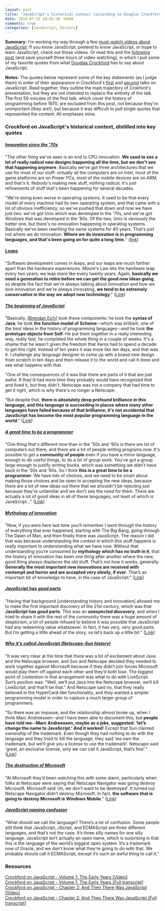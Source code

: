 ```yaml
---
layout: post
title: "JavaScript's historical context (according to Douglas Crockford)"
date: 2014-07-21 10:01:39 -0400
comments: true
categories: [JavaScript, History]
---
```

<strong>Summary</strong>: I'm working my way through a few <a href="https://github.com/bolshchikov/js-must-watch">must-watch videos about JavaScript</a>. If you know JavaScript, pretend to know JavaScript, or hope to learn JavaScript, check out those videos. Or read this and the <a href="/blog/2014/07/21/intro-to-javascript-crockford">following post</a> (and save yourself three hours of video-watching), in which I pull some of my favorite quotes from what <a href="https://en.wikipedia.org/wiki/Douglas_Crockford">Douglas Crockford</a> has to say about JavaScript.

<strong>Notes</strong>: The quotes below represent some of the key statements (as I judge them) in order of their appearance in Crockford's <a href="http://youtu.be/JxAXlJEmNMg">first</a> and <a href="http://youtu.be/RO1Wnu-xKoY">second</a> talks on JavaScript. Read together, they outline the main trajectory of Crokford's presentation, but they are not intended to replace the entirety of the talk. The first 50 minutes of the first talk, which cover the history of programming before 1970, are excluded from this post, not because they're unimportant (they are!), but because it was difficult to pull single quotes that represented the content. All emphases mine.

<h3>Crockford on JavaScript's historical context, distilled into key quotes</h3>
<u><h5>Innovation since the '70s</h5></u>
"The other thing we've seen is an end to CPU innovation. <strong>We used to see a lot of really radical new designs happening all the time, but we don't see that happening anymore</strong>. Basically we've got three architectures that we use for most of our stuff: virtually all the computers are on Intel, most of the game platforms are on Power PCs, most of the mobile devices are on ARM, and that's it. Nobody's making new stuff, nothing radical, it's just refinements of stuff that's been happening for several decades.

"We're doing even worse in operating systems. It used to be that every model of every machine had its own operating system, and that came with a lot of obvious inefficiency, so we've pushed that down and now we have just two: we've got Unix which was developed in the '70s, and we've got Windows that was developed in the '80s. Of the two, Unix is obviously the better one, but there's no innovation happening in operating systems. Basically we've been rewriting the same systems for 40 years. That's just not where we do innovation. <strong>Where we do innovation is in programming languages, and that's been going on for quite a long time.</strong>"  (<a href="http://youtu.be/JxAXlJEmNMg?t=56m50s">link</a>)

<!--more-->

<u><h5>Leaps</h5></u>
"Software development comes in leaps, and our leaps are much farther apart than the hardware experiences. Moore's Law lets the hardware leap every two years; we leap more like every twenty years. Again, <strong>basically we need a generation to retire before we can get the good new ideas going</strong>, so despite the fact that we're always talking about innovation and how we love innovation and we're always innovating, <strong>we tend to be extremely conservative in the way we adopt new technology</strong>." (<a href="http://youtu.be/JxAXlJEmNMg?t=1h21m5s">Link</a>)

<u><h5>The beginning of JavaScript</h5></u>
"Basically, [<a href="https://en.wikipedia.org/wiki/Brendan_Eich#CEO_appointment_and_resignation">Brendan Eich</a>] took these components: he took the <strong>syntax of Java</strong>, he took <strong>the function model of Scheme</strong>--which was brilliant, one of the best ideas in the history of programming languages--and he took <strong>the prototype objects from Self</strong>. He put them together in a really interesting way, really fast; he completed the whole thing in a couple of weeks. It's a shame that he wasn't given the freedom that Xerox had to spend a decade to get this right. Instead of ten years it was more like ten days, and that was it. I challenge any language designer to come up with a brand new design from scratch in ten days and then release it to the world and call it done and see what happens with that.

"One of the consequences of it was that there are parts of it that are just awful. If they'd had more time they probably would have recognized that and fixed it, but they didn't. Netscape was not a company that had time to get it right, which is why there's no longer a Netscape.

"But despite that, <strong>there is absolutely deep profound brilliance in this language, and this language is succeeding in places where many other languages have failed because of that brilliance; it's not accidental that JavaScript has become the most popular programming language in the world</strong>." (<a href="http://youtu.be/JxAXlJEmNMg?t=1h37m34s">Link</a>)

<u><h5>A great time to be a programmer</h5></u>
"One thing that's different now than in the '50s and '60s is there are lot of computers out there, and there are a lot of people writing programs now. It's possible to get a <strong>community of people</strong> even if you have a minor language, enough to do useful things, to do a lot of group work. You've got a group large enough to justify writing books, which was something we didn't have back in the '50s and '60s. So I think <strong>this is a great time to be a programmer</strong>. We have lots of choices, and we need to be smart about making those choices and be open to accepting the new ideas, because there are a lot of new ideas out there that we shouldn't be rejecting just because they're unfamiliar and we don't see the need for them. There are actually a lot of good ideas in all of these languages, not least of which is JavaScript..." (<a href="http://youtu.be/JxAXlJEmNMg?t=1h40m44s">Link</a>)

<u><h5>Mythology of innovation</h5></u>
"Now, if you were here last time you’ll remember I went through the history of everything that ever happened, starting with The Big Bang, going through The Dawn of Man, and then finally there was JavaScript. The reason I did that was because understanding the context in which this stuff happens is really important to understanding what we have now. Without that understanding you’re consumed by <strong>mythology which has no truth in it</strong>, that the history of innovation has been one thing after another where the new, good thing always displaces the old stuff. That’s not how it works, generally. <strong>Generally the most important new innovations are received with contempt and horror and are accepted very slowly, if ever</strong>. That’s an important bit of knowledge to have, in the case of JavaScript." (<a href="http://youtu.be/RO1Wnu-xKoY?t=18s">Link</a>)

<u><h5>JavaScript has good parts</h5></u>
"Having that background [understanding history and innovation] allowed me to make the first important discovery of the 21st century, which was that <strong>JavaScript has good parts</strong>. This was an <strong>unexpected discovery</strong>, and when I tried to share it with the rest of the community there was a huge amount of skepticism; a lot of people refused to believe it was possible that JavaScript had any redeeming value whatsoever. In fact, it has very, very good parts. But I’m getting a little ahead of the story, so let’s back up a little bit." (<a href="http://youtu.be/RO1Wnu-xKoY?t=1m44s">Link</a>)

<u><h5>Why it's called JavaScript (Netscape-Sun history)</h5></u>
"It was very clear at the time that there was a lot of excitement about Java and the Netscape browser, and Sun and Netscape decided they needed to work together against Microsoft because if they didn’t join forces Microsoft would play them off against each other and they’d both lose. The biggest point of contention in that arrangement was what to do with LiveScript. Sun’s position was: "Well, we’ll put Java into the Netscape browser, we’ll kill LiveScript, and that’ll be that." And Netscape said no, that they really believed in the HyperCard-like functionality, and they wanted a simpler programming model in order to capture a much larger group of programmers.

"So there was an impasse, and the relationship almost broke up, when I think Marc Andreessen--and I have been able to document this, but <strong>people have told me--Marc Andreessen, maybe as a joke, suggested: 'let’s change the name to JavaScript.' And it worked</strong>! Except that Sun claimed ownership of the trademark. Even though they had nothing to do with the language and they tried to kill the language, they said ‘we own the trademark, but we’ll give you a license to use the trademark’. Netscape said 'great, an exclusive license, only we can call it JavaScript, that’s fine'." (<a href="http://youtu.be/RO1Wnu-xKoY?t=7m4s">Link</a>)

<u><h5>The destruction of Microsoft</h5></u>
"At Microsoft they’d been watching this with some alarm, particularly when folks at Netscape were saying that Netscape Navigator was going destroy Microsoft. Microsoft said ‘oh, we don’t want to be destroyed’. It turned out Netscape Navigator didn’t destroy Microsoft. In fact, <strong>the software that is going to destroy Microsoft is Windows Mobile</strong>." (<a href="http://youtu.be/RO1Wnu-xKoY?t=8m28s">Link</a>)

<u><h5>JavaScript naming confusion</h5></u>
"What should we call the language? There’s a lot of confusion. Some people still think that JavaScript, JScript, and ECMAScript are three different languages, and that’s not the case. It’s three silly names for one silly language. JavaScript isn’t actually an open name, which is surprising in that this is the language of the world’s biggest open system. It’s a trademark now of Oracle, and we don’t know what they’re going to do with that. We probably should call it ECMAScript, except it’s such an awful thing to call it."


<h3>Resources</h3>
<a href="http://youtu.be/JxAXlJEmNMg">Crockford on JavaScript - Volume 1: The Early Years [Video]</a><br>
<a href="https://teaching.cs.uml.edu/~heines/91.461/resources/CrockfordOnJavaScript/crockonjs-1-transcript.pdf">Crockford on JavaScript - Volume 1: The Early Years [Full transcript]</a><br>
<a href="http://youtu.be/RO1Wnu-xKoY">Crockford on JavaScript - Chapter 2: And Then There Was JavaScript [Video]</a><br>
<a href="http://abraham.cs.uml.edu/~heines/91.461/resources/CrockfordOnJavaScript/crockonjs-2-transcript.pdf">Crockford on JavaScript - Chapter 2: And Then There Was JavaScript [Full transcript]</a><br>